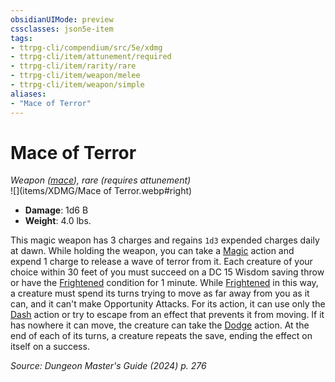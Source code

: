 ```yaml
---
obsidianUIMode: preview
cssclasses: json5e-item
tags:
- ttrpg-cli/compendium/src/5e/xdmg
- ttrpg-cli/item/attunement/required
- ttrpg-cli/item/rarity/rare
- ttrpg-cli/item/weapon/melee
- ttrpg-cli/item/weapon/simple
aliases: 
- "Mace of Terror"
---
```

# Mace of Terror
*Weapon ([mace](mace-xphb.md)), rare (requires attunement)*  
![](items/XDMG/Mace of Terror.webp#right)  

- **Damage**: 1d6 B
- **Weight**: 4.0 lbs.

This magic weapon has 3 charges and regains `1d3` expended charges daily at dawn. While holding the weapon, you can take a [Magic](actions.md#Magic) action and expend 1 charge to release a wave of terror from it. Each creature of your choice within 30 feet of you must succeed on a DC 15 Wisdom saving throw or have the [Frightened](conditions.md#Frightened) condition for 1 minute. While [Frightened](conditions.md#Frightened) in this way, a creature must spend its turns trying to move as far away from you as it can, and it can't make Opportunity Attacks. For its action, it can use only the [Dash](actions.md#Dash) action or try to escape from an effect that prevents it from moving. If it has nowhere it can move, the creature can take the [Dodge](actions.md#Dodge) action. At the end of each of its turns, a creature repeats the save, ending the effect on itself on a success.

*Source: Dungeon Master's Guide (2024) p. 276*